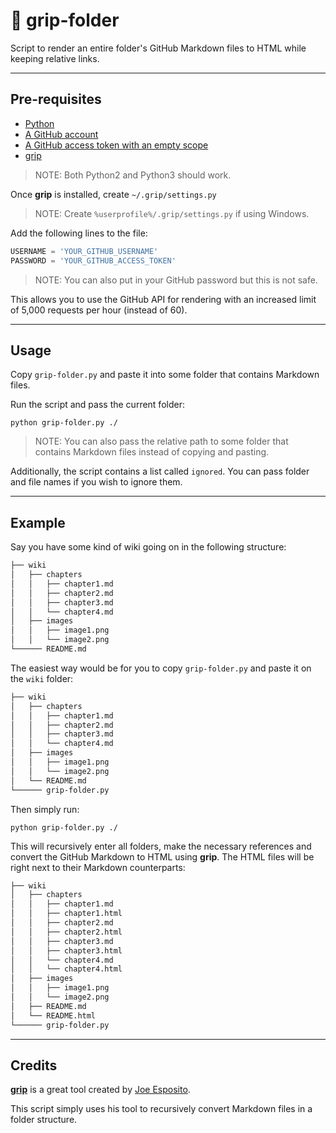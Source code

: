 # :file_folder: grip-folder
Script to render an entire folder's GitHub Markdown files to HTML while keeping relative links.

---

## Pre-requisites

- [Python](https://python.org/)
- [A GitHub account](https://github.com/join)
- [A GitHub access token with an empty scope](https://github.com/settings/tokens/new?scopes=)
- [grip](https://github.com/joeyespo/grip)
> NOTE: Both Python2 and Python3 should work.

Once **grip** is installed, create `~/.grip/settings.py`
> NOTE: Create `%userprofile%/.grip/settings.py` if using Windows.

Add the following lines to the file:
```python
USERNAME = 'YOUR_GITHUB_USERNAME'
PASSWORD = 'YOUR_GITHUB_ACCESS_TOKEN'
```
> NOTE: You can also put in your GitHub password but this is not safe.

This allows you to use the GitHub API for rendering with an increased limit of 5,000 requests per hour (instead of 60).

---

## Usage
Copy `grip-folder.py` and paste it into some folder that contains Markdown files.

Run the script and pass the current folder:
```
python grip-folder.py ./
```
> NOTE: You can also pass the relative path to some folder that contains Markdown files instead of copying and pasting.

Additionally, the script contains a list called `ignored`. You can pass folder and file names if you wish to ignore them.

---

## Example
Say you have some kind of wiki going on in the following structure:

```bash
├── wiki
│   ├── chapters
│   │   ├── chapter1.md
│   │   ├── chapter2.md
│   │   ├── chapter3.md
│   │   └── chapter4.md
│   ├── images
│   │   ├── image1.png
│   │   └── image2.png
└────── README.md
```

The easiest way would be for you to copy `grip-folder.py` and paste it on the `wiki` folder:

```bash
├── wiki
│   ├── chapters
│   │   ├── chapter1.md
│   │   ├── chapter2.md
│   │   ├── chapter3.md
│   │   └── chapter4.md
│   ├── images
│   │   ├── image1.png
│   │   └── image2.png
│   └── README.md
└────── grip-folder.py
```

Then simply run:
```
python grip-folder.py ./
```

This will recursively enter all folders, make the necessary references and convert the GitHub Markdown to HTML using **grip**. The HTML files will be right next to their Markdown counterparts:

```bash
├── wiki
│   ├── chapters
│   │   ├── chapter1.md
│   │   ├── chapter1.html
│   │   ├── chapter2.md
│   │   ├── chapter2.html
│   │   ├── chapter3.md
│   │   ├── chapter3.html
│   │   └── chapter4.md
│   │   └── chapter4.html
│   ├── images
│   │   ├── image1.png
│   │   └── image2.png
│   ├── README.md
│   └── README.html
└────── grip-folder.py
```

---

## Credits
**[grip](https://github.com/joeyespo/grip)** is a great tool created by [Joe Esposito](https://github.com/joeyespo).

This script simply uses his tool to recursively convert Markdown files in a folder structure.
